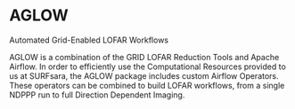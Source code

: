 # AGLOW
Automated Grid-Enabled LOFAR Workflows

AGLOW is a combination of the GRID LOFAR Reduction Tools and Apache Airflow. In order to efficiently use the Computational Resources provided to us at SURFsara, the AGLOW package includes custom Airflow Operators. These operators can be combined to build LOFAR workflows, from a single NDPPP run to full Direction Dependent Imaging. 
